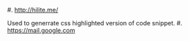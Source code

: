 #. <http://hilite.me/>

   Used to generrate css highlighted version of code snippet.
#. <https://mail.google.com>
